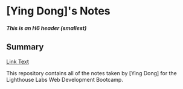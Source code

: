 # [Ying Dong]'s Notes
##### This is an H6 header (smallest)
## Summary
[Link Text](https://github.com/dongyingname)

This repository contains all of the notes taken by [Ying Dong] for the Lighthouse Labs Web Development Bootcamp.